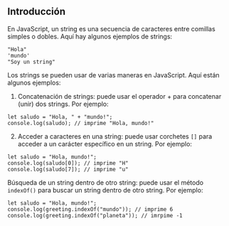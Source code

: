 ## Introducción

En JavaScript, un string es una secuencia de caracteres entre comillas simples o dobles. Aquí hay algunos ejemplos de strings:

```
"Hola"
'mundo'
"Soy un string"
```

Los strings se pueden usar de varias maneras en JavaScript. Aquí están algunos ejemplos:

1) Concatenación de strings: puede usar el operador + para concatenar (unir) dos strings. Por ejemplo:

```
let saludo = "Hola, " + "mundo!";
console.log(saludo); // imprime "Hola, mundo!"
```

2) Acceder a caracteres en una string: puede usar corchetes ```[]``` para acceder a un carácter específico en un string. Por ejemplo:

```
let saludo = "Hola, mundo!";
console.log(saludo[0]); // imprime "H"
console.log(saludo[7]); // imprime "u"
```

Búsqueda de un string dentro de otro string: puede usar el método ```indexOf()``` para buscar un string dentro de otro string. Por ejemplo:

```
let saludo = "Hola, mundo!";
console.log(greeting.indexOf("mundo")); // imprime 6
console.log(greeting.indexOf("planeta")); // imrpime -1
```




